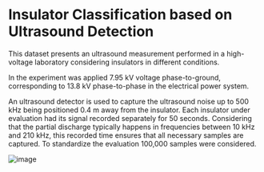# Insulator Classification based on Ultrasound Detection

This dataset presents an ultrasound measurement performed in a high-voltage laboratory considering insulators in different conditions.

In the experiment was applied 7.95 kV voltage phase-to-ground, corresponding to 13.8 kV phase-to-phase in the electrical power system. 

An ultrasound detector is used to capture the ultrasound noise up to 500 kHz being positioned 0.4 m away from the insulator. Each insulator under evaluation had its signal recorded separately for 50 seconds. Considering that the partial discharge typically happens in frequencies between 10 kHz and 210 kHz, this recorded time ensures that all necessary samples are captured. To standardize the evaluation 100,000 samples were considered.

![image](https://github.com/SFStefenon/InsulatorClassificationUltrasound/assets/88292916/23f62faa-5dc8-40de-912e-a5e9fee4152c)



